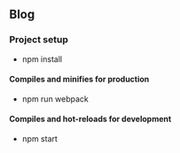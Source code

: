 ## Blog

### Project setup

- npm install

#### Compiles and minifies for production

- npm run webpack

#### Compiles and hot-reloads for development

- npm start
